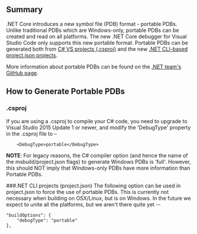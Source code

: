 ## Summary
.NET Core introduces a new symbol file (PDB) format - portable PDBs. Unlike traditional PDBs which are Windows-only, portable PDBs can be created and read on all platforms. The new .NET Core debugger for Visual Studio Code only supports this new portable format. Portable PDBs can be generated both from [C# VS projects (.csproj)](#csproj) and the new [.NET CLI-based project.json projects](#net-cli-projects-projectjson).

More information about portable PDBs can be found on the [.NET team's GitHub page](https://github.com/dotnet/core/blob/master/Documentation/diagnostics/portable_pdb.md).

## How to Generate Portable PDBs
### .csproj
If you are using a .csproj to compile your C# code, you need to upgrade to Visual Studio 2015 Update 1 or newer, and modify the 'DebugType' property in the .csproj file to –

        <DebugType>portable</DebugType>

**NOTE**: For legacy reasons, the C# compiler option (and hence the name of the msbuild/project.json flags) to generate Windows PDBs is 'full'. However, this should NOT imply that Windows-only PDBs have more information than Portable PDBs. 

###.NET CLI projects (project.json)
The following option can be used in project.json to force the use of portable PDBs. This is currently not necessary when building on OSX/Linux, but is on Windows. In the future we expect to unite all the platforms, but we aren't there quite yet --

    "buildOptions": {
        "debugType": "portable"
    },
